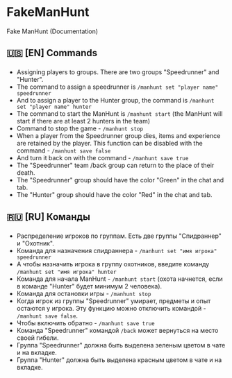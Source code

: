 # FakeManHunt
Fake ManHunt (Documentation) 

## 🇺🇸 [EN] Commands
###
- Assigning players to groups. There are two groups "Speedrunner" and "Hunter".
- The command to assign a speedrunner is ``` /manhunt set "player name" speedrunner ```
- And to assign a player to the Hunter group, the command is ``` /manhunt set "player name" hunter ```
- The command to start the ManHunt is ``` /manhunt start ``` (the ManHunt will start if there are at least 2 hunters in the team)
- Command to stop the game - ``` /manhunt stop ```
- When a player from the Speedrunner group dies, items and experience are retained by the player. This function can be disabled with the command - ```/manhunt save false```
- And turn it back on with the command - ```/manhunt save true```
- The "Speedrunner" team /back group can return to the place of their death.
- The "Speedrunner" group should have the color "Green" in the chat and tab.
- The "Hunter" group should have the color "Red" in the chat and tab.

## 🇷🇺 [RU] Команды
###
- Распределение игроков по группам. Есть две группы "Спидраннер" и "Охотник".
- Команда для назначения спидраннера - ```/manhunt set "имя игрока" speedrunner```
- А чтобы назначить игрока в группу охотников, введите команду ``/manhunt set "имя игрока" hunter``
- Команда для начала ManHunt - ```/manhunt start``` (охота начнется, если в команде "Hunter" будет минимум 2 человека).
- Команда для остановки игры - ``/manhunt stop``
- Когда игрок из группы "Speedrunner" умирает, предметы и опыт остаются у игрока. Эту функцию можно отключить командой - ``/manhunt save false``.
- Чтобы включить обратно - ```/manhunt save true```
- Команда "Speedrunner" командой ``/back`` может вернуться на место своей гибели.
- Группа "Speedrunner" должна быть выделена зеленым цветом в чате и на вкладке.
- Группа "Hunter" должна быть выделена красным цветом в чате и на вкладке.
